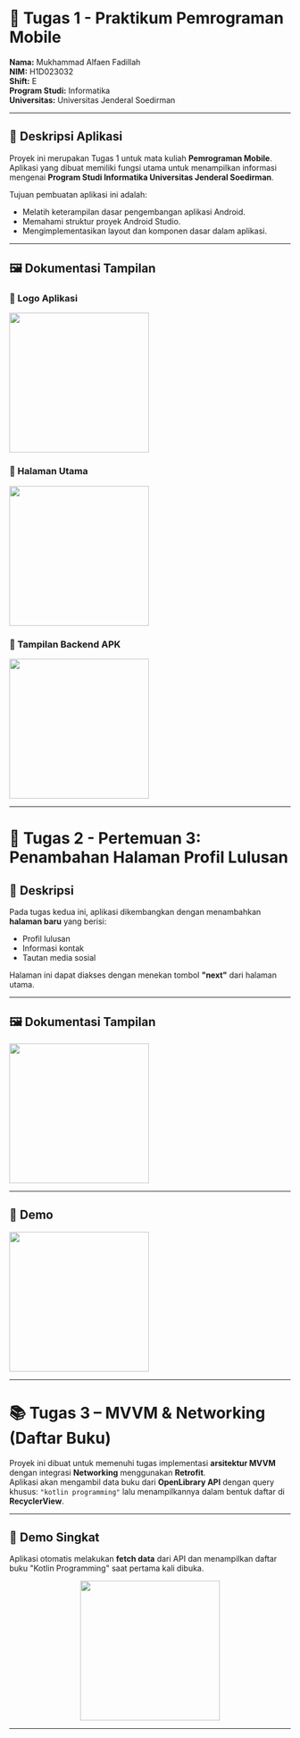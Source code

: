 # 📱 Tugas 1 - Praktikum Pemrograman Mobile  

**Nama:** Mukhammad Alfaen Fadillah  
**NIM:** H1D023032  
**Shift:** E  
**Program Studi:** Informatika  
**Universitas:** Universitas Jenderal Soedirman  

---

## 📖 Deskripsi Aplikasi  
Proyek ini merupakan Tugas 1 untuk mata kuliah **Pemrograman Mobile**.  
Aplikasi yang dibuat memiliki fungsi utama untuk menampilkan informasi mengenai **Program Studi Informatika Universitas Jenderal Soedirman**.  

Tujuan pembuatan aplikasi ini adalah:  
- Melatih keterampilan dasar pengembangan aplikasi Android.  
- Memahami struktur proyek Android Studio.  
- Mengimplementasikan layout dan komponen dasar dalam aplikasi.  

---

## 🖼️ Dokumentasi Tampilan  

### 🔹 Logo Aplikasi  
<img src="https://github.com/alpaenf/If-Unsoed-Mobile/blob/main/app/src/main/res/drawable/Gambar1.jpg" width="250">

### 🔹 Halaman Utama  
<img src="https://github.com/alpaenf/If-Unsoed-Mobile/blob/main/app/src/main/res/drawable/Gambar2.jpg" width="250">

### 🔹 Tampilan Backend APK  
<img src="https://github.com/alpaenf/If-Unsoed-Mobile/blob/main/app/src/main/res/drawable/Gambar3.jpg" width="250">  

---

# 📘 Tugas 2 - Pertemuan 3: Penambahan Halaman Profil Lulusan  

## 📖 Deskripsi  
Pada tugas kedua ini, aplikasi dikembangkan dengan menambahkan **halaman baru** yang berisi:  
- Profil lulusan  
- Informasi kontak  
- Tautan media sosial  

Halaman ini dapat diakses dengan menekan tombol **"next"** dari halaman utama.  

---

## 🖼️ Dokumentasi Tampilan  
<img src="https://github.com/alpaenf/If-Unsoed-Mobile/blob/main/app/src/main/res/drawable/Gambar%20WhatsApp%202025-09-22%20pukul%2022.37.31_76adcdc7.jpg" width="250">

---

## 📸 Demo  
<img src="https://github.com/alpaenf/If-Unsoed-Mobile/blob/main/app/src/main/res/drawable/Demo_Praktikum%20(1).gif" width="250">  

---

# 📚 Tugas 3 – MVVM & Networking (Daftar Buku)  

Proyek ini dibuat untuk memenuhi tugas implementasi **arsitektur MVVM** dengan integrasi **Networking** menggunakan **Retrofit**.  
Aplikasi akan mengambil data buku dari **OpenLibrary API** dengan query khusus: `"kotlin programming"` lalu menampilkannya dalam bentuk daftar di **RecyclerView**.  

---

## 📸 Demo Singkat  
Aplikasi otomatis melakukan **fetch data** dari API dan menampilkan daftar buku "Kotlin Programming" saat pertama kali dibuka.  

<p align="center">
  <img src="https://github.com/alpaenf/If-Unsoed-Mobile/blob/main/app/src/main/res/raw/demo_pertemuan4.gif" width="250"/>
</p>  

---
